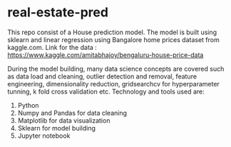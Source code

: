 # real-estate-pred

This repo consist of a House prediction model. The model is built using sklearn and linear regression using Bangalore home prices dataset from kaggle.com. 
Link for the data : https://www.kaggle.com/amitabhajoy/bengaluru-house-price-data


During the model building, many data science concepts are covered such as data load and cleaning, outlier detection and removal, feature engineering, dimensionality reduction, gridsearchcv for hyperparameter tunning, k fold cross validation etc. Technology and tools used are:
1. Python
2. Numpy and Pandas for data cleaning
3. Matplotlib for data visualization
4. Sklearn for model building
5. Jupyter notebook
